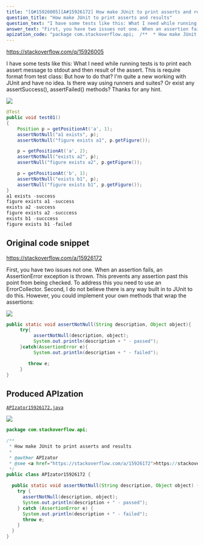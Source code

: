 ```yaml
---
title: "[Q#15926005][A#15926172] How make JUnit to print asserts and results"
question_title: "How make JUnit to print asserts and results"
question_text: "I have some tests like this: What I need while running tests is to print each assert message to stdout and then result of the assert. This is require format from test class: But how to do that? I'm quite a new working with JUnit and have no idea. Is there way using runners and suites? Or exist any assertSuccess(), assertFailed() methods? Thanks for any hint."
answer_text: "First, you have two issues not one. When an assertion fails, an AssertionError exception is thrown. This prevents any assertion past this point from being checked. To address this you need to use an ErrorCollector. Second, I do not believe there is any way built in to JUnit to do this. However, you could implement your own methods that wrap the assertions:"
apization_code: "package com.stackoverflow.api;  /**  * How make JUnit to print asserts and results  *  * @author APIzator  * @see <a href=\"https://stackoverflow.com/a/15926172\">https://stackoverflow.com/a/15926172</a>  */ public class APIzator15926172 {    public static void assertNotNull(String description, Object object) {     try {       assertNotNull(description, object);       System.out.println(description + \" - passed\");     } catch (AssertionError e) {       System.out.println(description + \" - failed\");       throw e;     }   } }"
---
```


https://stackoverflow.com/q/15926005

I have some tests like this:
What I need while running tests is to print each assert message to stdout and then result of the assert.
This is require format from test class:
But how to do that? I&#x27;m quite a new working with JUnit and have no idea. Is there way using runners and suites? Or exist any assertSuccess(), assertFailed() methods? Thanks for any hint.


<div class="code-logo"><img src="/stackoverflow.png" /></div>

```java
@Test
public void test01()
{
    Position p = getPositionAt('a', 1);
    assertNotNull("a1 exists", p);
    assertNotNull("figure exists a1", p.getFigure());

    p = getPositionAt('a', 2);
    assertNotNull("exists a2", p);
    assertNull("figure exists a2", p.getFigure());

    p = getPositionAt('b', 1);
    assertNotNull("exists b1", p);
    assertNull("figure exists b1", p.getFigure());
}
a1 exists -success
figure exists a1 -success
exists a2 -success
figure exists a2 -succcess
exists b1 -succcess
figure exists b1 -failed
```


## Original code snippet

https://stackoverflow.com/a/15926172

First, you have two issues not one. When an assertion fails, an AssertionError exception is thrown. This prevents any assertion past this point from being checked. To address this you need to use an ErrorCollector.
Second, I do not believe there is any way built in to JUnit to do this. However, you could implement your own methods that wrap the assertions:

<div class="code-logo"><img src="/stackoverflow.png" /></div>

```java
public static void assertNotNull(String description, Object object){
     try{
          assertNotNull(description, object);
          System.out.println(description + " - passed");
     }catch(AssertionError e){
          System.out.println(description + " - failed");

        throw e;
     }
}
```

## Produced APIzation

[`APIzator15926172.java`](https://github.com/blind-papers/apization-temp-data/raw/main/search/APIzator15926172.java)

<div class="code-logo"><img src="/apizator.png" /></div>

```java
package com.stackoverflow.api;

/**
 * How make JUnit to print asserts and results
 *
 * @author APIzator
 * @see <a href="https://stackoverflow.com/a/15926172">https://stackoverflow.com/a/15926172</a>
 */
public class APIzator15926172 {

  public static void assertNotNull(String description, Object object) {
    try {
      assertNotNull(description, object);
      System.out.println(description + " - passed");
    } catch (AssertionError e) {
      System.out.println(description + " - failed");
      throw e;
    }
  }
}

```